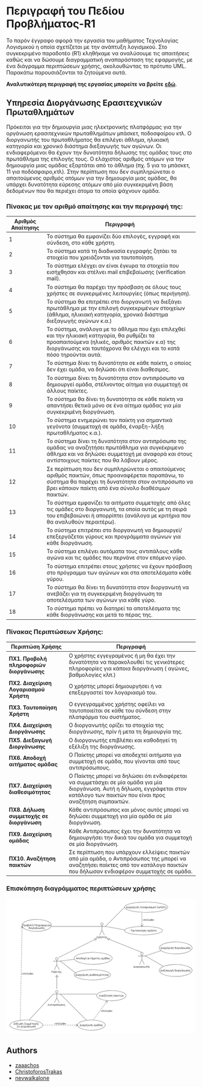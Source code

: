 # **Περιγραφή του Πεδίου Προβλήματος-R1**

Το παρόν έγγραφο αφορά την εργασία του μαθήματος Τεχνολογίας Λογισμικού η οποία σχετίζεται με την ανάπτυξη λογισμικού. Στο συγκεκριμένο παραδοτέο (R1) κληθήκαμε να αναλύσουμε τις απαιτήσεις καθώς και να δώσουμε διαγραμματική αναπαράσταση της εφαρμογής, με ένα διάγραμμα περιπτώσεων χρήσης, ακολουθώντας το πρότυπο UML. Παρακάτω παρουσιάζονται τα ζητούμενα αυτά.

**Αναλυτικότερη περιγραφή της εργασίας μπορείτε να βρείτε** [**εδώ**](/docs/markdown/software-requirements.md).

## **Υπηρεσία Διοργάνωσης Ερασιτεχνικών Πρωταθλημάτων** 

Πρόκειται για την δημιουργία μιας ηλεκτρονικής πλατφόρμας για την οργάνωση ερασιτεχνικών πρωταθλημάτων μπάσκετ, ποδοσφαίρου κτλ. Ο διοργανωτής του πρωταθλήματος θα επιλέγει άθλημα, ηλικιακή κατηγορία και χρονικό διάστημα διεξαγωγής των αγώνων. Οι ενδιαφερόμενοι θα έχουν την δυνατότητα δήλωσης της ομάδας τους στο πρωτάθλημα της επιλογής τους. Ο ελάχιστος αριθμός ατόμων για την δημιουργία μιας ομάδας εξαρτάται από το άθλημα (πχ. 5 για το μπάσκετ, 11 για ποδόσφαιρο,κτλ). Στην περίπτωση που δεν συμπληρώνεται ο απαιτούμενος αριθμός ατόμων για την δημιουργία μιας ομάδας, θα υπάρχει δυνατότητα εύρεσης ατόμων από μία συγκεκριμένη βάση δεδομένων που θα περιέχει άτομα τα οποία ψάχνουν ομάδα.

### **Πίνακας με τον αριθμό απαίτησης και την περιγραφή της:**


Αριθμός Απαίτησης |  Περιγραφή
------------ | --------------
1 | Το σύστημα θα εμφανίζει δύο επιλογές, εγγραφή και σύνδεση, στο κάθε χρήστη.
2 | Το σύστημα κατά τη διαδικασία εγγραφής ζητάει τα στοιχεία που χρειάζονται για ταυτοποίηση.
3 | Το σύστημα ελέγχει αν είναι έγκυρα τα στοιχεία που εισήχθησαν και στέλνει mail επιβεβαίωσης (verification mail).
4 | Το σύστημα θα παρέχει την πρόσβαση σε όλους τους χρήστες σε συγκεριμένες λειτουργίες (όπως περιήγηση).
5 | To σύστημα θα επιτρέπει στο διοργανωτή να διεξάγει πρωτάθλημα με την επιλογή συγκεκριμένων στοιχείων (άθλημα, ηλικιακή κατηγορία, χρονικό διάστημα διεξαγωγής αγώνων κ.α.)
6 | Το σύστημα, ανάλογα με το άθλημα που έχει επιλεχθεί και την ηλικιακή κατηγορία, θα ρυθμίζει τα προαπαιτούμενα (ηλικές, αριθμός παικτών κ.α) της διοργάνωσης και ταυτόχρονα θα ελέγχει και το κατά πόσο τηρούνται αυτά.
7 | Το σύστημα δίνει τη δυνατότητα σε κάθε παίκτη, ο οποίος δεν έχει ομάδα, να δηλώσει ότι είναι διαθεσιμος.
8 | Το σύστημα δίνει τη δυνατότητα στον αντιπρόσωπο να δημιουργεί ομάδα, στέλνοντας αίτημα για συμμετοχή σε άλλους παίκτες.
9 | Το σύστημα θα δίνει τη δυνατότητα σε κάθε παίκτη να απαντήσει θετικά μόνο σε ένα αίτημα ομάδας για μία συγκεκριμένη διοργάνωση.
10 | Το σύστημα ενημερώνει τον παίκτη για σημαντικά γεγόνοτα (συμμετοχή σε ομάδα, έναρξη-λήξη πρωταθλήματος κ.α.).
11 | Το σύστημα δίνει τη δυνατότητα στον αντιπρόσωπο της ομάδας να αναζητήσει πρωτάθλημα για συγκέκριμενο άθλημα και να δηλώσει συμμετοχή με αναφορά και στους αντίστοιχους παίκτες που θα λάβουν μέρος.
12 | Σε περίπτωση που δεν συμπληρώνεται ο απαιτούμενος αριθμός παικτών, όπως προαναφέρεται παραπάνω, το σύστημα θα παρέχει τη δυνατότητα στον αντιπρόσωπο να βρει κάποιον παίκτη από ένα σύνολο διαθέσιμων παικτών.
13 | Το σύστημα εμφανίζει τα αιτήματα συμμετοχής από όλες τις ομάδες στο διοργανωτή, τα οποία αυτός με τη σειρά του επιβεβαιώνει ή απορρίπτει (ανάλογα με κριτήρια που θα αναλυθούν περαιτέρω).
14 | Το σύστημα επιτρέπει στο διοργανωτή να δημιουργεί/επεξεργάζεται γύρους και προγράμματα αγώνων για κάθε διοργάνωση.
15 | Το σύστημα επιλέγει αυτόματα τους αντιπάλους κάθε αγώνα και τις ομάδες που περνάνε στον επόμενο γύρο.
16 | Το σύστημα επιτρέπει στους χρήστες να έχουν πρόσβαση στο πρόγραμμα των αγώνων και στα αποτελέσματα κάθε γύρου.
17 | Το σύστημα θα δίνει τη δυνατότητα στον διοργανωτή να ανεβάζει για τη συγκεκριμένη διοργάνωση τα αποτελέσματα των αγώνων για κάθε γύρο.
18 | Το σύστημα πρέπει να διατηρεί τα αποτελέσματα της κάθε διοργάνωσης και μετά το πέρας της.



### **Πίνακας Περιπτώσεων Χρήσης:**

Περιπτώση Χρήσης |  Περιγραφή
------------ | --------------
**ΠΧ1. Προβολή πληροφοριών διοργάνωσης** | Ο χρήστης εγγεγραμένος ή μη θα έχει την δυνατότητα να παρακολουθεί τις γενικότερες πληροφορίες για κάποια διοργάνωση ( αγώνες, βαθμολογίες κλπ.)
**ΠΧ2. Διαχείριση Λογαριασμού Χρήστη** | Ο χρήστης μπορεί δημιουργήσει ή να επεξεργαστεί τον λογαριασμό του.
**ΠΧ3. Ταυτοποίηση Χρήστη** | Ο εγγεγραμμένος χρήστης οφείλει να ταυτοποιείται σε κάθε του σύνδεση στην πλατφόρμα του συστήματος.
**ΠΧ4. Διαχείριση Διοργάνωσης** | Ο διοργανωτής ορίζει τα στοιχεία της διοργάνωσης, πρίν ή μετα τη δημιουργία της.
**ΠΧ5. Διεξαγωγή Διοργάνωσης** | Ο διοργανωτής επιβλέπει και καθοδηγεί τη εξέλιξη της διοργάνωσης.
**ΠΧ6. Αποδοχή αιτήματος ομάδας** | Ο Παίκτης μπορεί να αποδεχτεί αιτήματα για συμμετοχή σε ομάδα, που γίνονται από τους αντιπρόσωπους.
**ΠΧ7. Διαχείριση διαθεσιμότητας** | Ο Παίκτης μπορεί να δηλώσει ότι ενδιαφέρεται να συμμετάσχει σε μία ομάδα για μία διοργάνωση. Αυτή η δήλωση, εγγράφεται στον κατάλογο των παικτών που είναι προς αναζήτηση συμπαικτών.
**ΠΧ8. Δήλωση συμμετοχής σε διοργάνωση** | Κάθε αντιπρόσωπος και μόνος αυτός μπορεί να δηλώσει συμμετοχή για μία ομάδα σε μία διοργάνωση.
**ΠΧ9. Διαχείριση ομάδας** | Κάθε Αντιπρόσωπος έχει την δυνατότητα να δημιουργήσει την δικιά του ομάδα για συμμετοχή σε μία διοργάνωση.
**ΠΧ10. Αναζήτηση παικτών** | Σε περίπτωση που υπάρχουν ελλείψεις παικτών από μία ομάδα, ο Αντιπρόσωπος της μπορεί να αναζητήσει παίκτες από τον κατάλογο παικτών που δήλωσαν ενδιαφέρον συμμετοχής σε ομάδα.


### **Επισκόπηση διαγράμματος περιπτώσεων χρήσης**

![Εναλλακτικό κείμενο](/docs/markdown/uml/requirements/use_case_R2.png)

## Authors
* [zaaachos](https://github.com/zaaachos)
* [ChristoforosTrakas](https://github.com/ChristoforosTrakas)
* [nevwalkalone](https://github.com/nevwalkalone)

